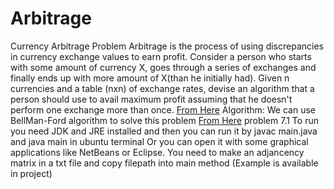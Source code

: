 # Arbitrage
Currency Arbitrage Problem 
Arbitrage is the process of using discrepancies in currency exchange values to earn profit.
Consider a person who starts with some amount of currency X, goes through a series of exchanges and finally ends up with more amount of X(than he initially had).
Given n currencies and a table (nxn) of exchange rates, devise an algorithm that a person should use to avail maximum profit assuming that he doesn't perform one exchange more than once.
<a href="https://stackoverflow.com/questions/2282427/interesting-problem-currency-arbitrage" >From Here</a>
Algorithm:
We can use BellMan-Ford algorithm to solve this problem <a href="https://courses.csail.mit.edu/6.046/spring04/handouts/ps7sol.pdf" >From Here</a> problem 7.1
To run you need JDK and JRE installed and then you can run it by javac main.java and java main in ubuntu terminal 
Or you can open it with some graphical applications like NetBeans or Eclipse.
You need to make an adjancency matrix in a txt file and copy filepath into main method (Example is available in project)
